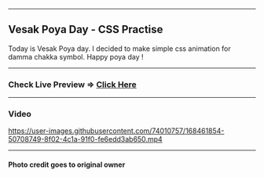 <hr />
<h2>Vesak Poya Day - CSS Practise</h2>
<p>
  Today is Vesak Poya day. I decided to make simple css animation for damma
  chakka symbol. Happy poya day !
</p>
<hr />
<h3>
  Check Live Preview =>
  <a href="http://vesak-damma-chakka-animation-2022-css.html-5.me"
    >Click Here</a
  >
</h3>
<hr />
<h3>Video</h3>


https://user-images.githubusercontent.com/74010757/168461854-50708749-8f02-4c1a-91f0-fe6edd3ab650.mp4



<hr />
<h4>Photo credit goes to original owner</h4>
